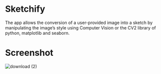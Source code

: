 # Sketchify
The app allows the conversion of a user-provided image into a sketch by manipulating the image’s
style using Computer Vision or the CV2 library of python, matplotlib and
seaborn.


# Screenshot 
![download (2)](https://user-images.githubusercontent.com/75237046/204127429-0cf743c1-5cde-4432-9759-143d8fae1201.png)
